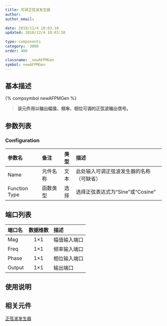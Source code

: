 ```yaml
---
title: 可调正弦波发生器
author: 
author_email:

date: 2018/12/4 10:03:10
updated: 2018/12/4 10:03:10

type: components
category: -3008
order: 400

classname: _newAFPMGen
symbol: newAFPMGen
---
```

## 基本描述
{% compsymbol newAFPMGen %}

> **该元件用以输出幅值、频率、相位可调的正弦波输出信号。**

## 参数列表
### Configuration
| 参数名 | 备注 | 类型 | 描述 |
| :--- | :--- | :--: | :--- |
| Name | 元件名称 | 文本 | 此处输入可调正弦波发生器的名称（可缺省） |
| Function Type | 函数类型 | 选择 | 选择正弦表达式为“Sine”或“Cosine” |


## 端口列表

| 端口名 | 数据维数 | 描述 |
| :--- | :--:  | :--- |
| Mag | 1×1 |幅值输入端口 |
| Freq | 1×1 |频率输入端口 |
| Phase | 1×1 |相位输入端口 |
| Output | 1×1 |输出端口 |

## 使用说明



## 相关元件

[正弦波发生器](comp_newSinGen.md)
